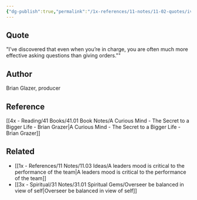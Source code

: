 ```yaml
---
{"dg-publish":true,"permalink":"/1x-references/11-notes/11-02-quotes/ive-discovered-that-even-when-you-re-in-charge-you-are-often-much-more-effective-asking-questions-than-giving-orders-brian-glazer/","title":"Ive discovered that even when you’re in charge, you are often much more effective asking questions than giving orders - Brian Glazer","dgShowBacklinks":false}
---
```



## Quote
"I’ve discovered that even when you’re in charge, you are often much more effective asking questions than giving orders.""

## Author
Brian Glazer, producer

## Reference
[[4x - Reading/41 Books/41.01 Book Notes/A Curious Mind - The Secret to a Bigger Life - Brian Grazer\|A Curious Mind - The Secret to a Bigger Life - Brian Grazer]]

## Related
- [[1x - References/11 Notes/11.03 Ideas/A leaders mood is critical to the performance of the team\|A leaders mood is critical to the performance of the team]]
- [[3x - Spiritual/31 Notes/31.01 Spiritual Gems/Overseer be balanced in view of self\|Overseer be balanced in view of self]]
